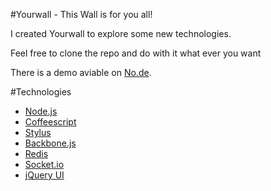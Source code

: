 #Yourwall - This Wall is for you all!

I created Yourwall to explore some new technologies.

Feel free to clone the repo and do with it what ever you want

There is a demo aviable on [No.de](http://yourwall.no.de/).

#Technologies

* [Node.js](http://nodejs.org/)
* [Coffeescript](http://jashkenas.github.com/coffee-script/)
* [Stylus](http://learnboost.github.com/stylus/)
* [Backbone.js](http://documentcloud.github.com/backbone/)
* [Redis](http://redis.io/)
* [Socket.io](http://socket.io/)
* [jQuery UI](http://jqueryui.com/)
